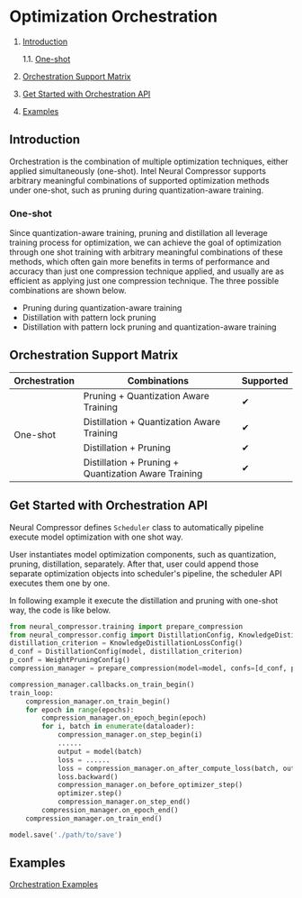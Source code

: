 Optimization Orchestration
============

1. [Introduction](#introduction)

    1.1. [One-shot](#one-shot)

2. [Orchestration Support Matrix](#orchestration-support-matrix)
3. [Get Started with Orchestration API ](#get-started-with-orchestration-api)
4. [Examples](#examples)

## Introduction

Orchestration is the combination of multiple optimization techniques, either applied simultaneously (one-shot). Intel Neural Compressor supports arbitrary meaningful combinations of supported optimization methods under one-shot, such as pruning during quantization-aware training.

### One-shot
Since quantization-aware training, pruning and distillation all leverage training process for optimization, we can achieve the goal of optimization through one shot training with arbitrary meaningful combinations of these methods, which often gain more benefits in terms of performance and accuracy than just one compression technique applied, and usually are as efficient as applying just one compression technique. The three possible combinations are shown below.
- Pruning during quantization-aware training
- Distillation with pattern lock pruning
- Distillation with pattern lock pruning and quantization-aware training

## Orchestration Support Matrix
<table>
    <thead>
        <tr>
            <th>Orchestration</th>
            <th>Combinations</th>
            <th>Supported</th>
        </tr>
    </thead>
    <tbody>
        <tr>
            <td rowspan=4>One-shot</td>
            <td>Pruning + Quantization Aware Training</td>
            <td>&#10004;</td>
        </tr>
        <tr>
            <td>Distillation + Quantization Aware Training</td>
            <td>&#10004;</td>
        </tr>
        <tr>
            <td>Distillation + Pruning</td>
            <td>&#10004;</td>
        </tr>
        <tr>
            <td>Distillation + Pruning + Quantization Aware Training</td>
            <td>&#10004;</td>
        </tr>
    </tbody>
</table>

## Get Started with Orchestration API 

Neural Compressor defines `Scheduler` class to automatically pipeline execute model optimization with one shot way. 

User instantiates model optimization components, such as quantization, pruning, distillation, separately. After that, user could append
those separate optimization objects into scheduler's pipeline, the scheduler API executes them one by one.

In following example it execute the distillation and pruning with one-shot way, the code is like below.

```python
from neural_compressor.training import prepare_compression
from neural_compressor.config import DistillationConfig, KnowledgeDistillationLossConfig, WeightPruningConfig
distillation_criterion = KnowledgeDistillationLossConfig()
d_conf = DistillationConfig(model, distillation_criterion)
p_conf = WeightPruningConfig()
compression_manager = prepare_compression(model=model, confs=[d_conf, p_conf])

compression_manager.callbacks.on_train_begin()
train_loop:
    compression_manager.on_train_begin()
    for epoch in range(epochs):
        compression_manager.on_epoch_begin(epoch)
        for i, batch in enumerate(dataloader):
            compression_manager.on_step_begin(i)
            ......
            output = model(batch)
            loss = ......
            loss = compression_manager.on_after_compute_loss(batch, output, loss)
            loss.backward()
            compression_manager.on_before_optimizer_step()
            optimizer.step()
            compression_manager.on_step_end()
        compression_manager.on_epoch_end()
    compression_manager.on_train_end()

model.save('./path/to/save')

```

## Examples

[Orchestration Examples](../../examples/deprecated/README.md#orchestration)
